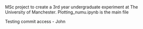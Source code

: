 MSc project to create a 3rd year undergraduate experiment at The University of Manchester. Plotting_numu.ipynb is the main file

Testing commit access - John
